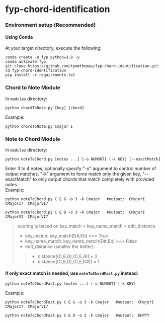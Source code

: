 # fyp-chord-identification

### Environment setup (Recommended)

#### Using Conda
At your target directory, execute the following:   
```
conda create -n fyp python=3.8 -y
conda activate fyp
git clone https://github.com/tpmmthomas/fyp-chord-identification.git
cd fyp-chord-identification
pip install -r requirements.txt
```

### Chord to Note Module
In `modules` directory:  
```
python chordToNote.py [key] [chord]
```  
Example:   
```
python chordToNote.py Cmajor I
```

### Note to Chord Module
In `modules` directory:  
```
python noteToChord.py [notes ...] [-o NUMOUT] [-k KEY] [--exactMatch]
```  
Enter 3 to 4 notes, optionally specify "-o" argument to control number of output matches, "-k" argument to force match only the given key, "--exactMatch" to only output chords that match completely with provided notes.  
Example:   
```
python noteToChord.py C E G -o 3 -k Cmajor   #output:  CMajorI  CMajorI7  CMajorVI7
```

```
python noteToChord.py C E D -o 3 -k Cmajor   #output:  CMajorI  CMajorVI  CMajorVI7
```

>scoring is based on key_match > key_name_match > edit_distance
> + key_match:    key_match(D#,Eb) === *True*
> + key_name_match: key_name_match(D#,Eb) === *False*
> + edit_distance (smaller the better): 
  > > + distance((C,E,G),(C,E,A))  = 2
  > > + distance((C,E,G),(C,E,G#))  = 1

#### If only exact match is needed, use `noteToChordFast.py` instead:  
```
python noteToChordFast.py [notes ...] [-o NUMOUT] [-k KEY]
```
Example:
```
python noteToChordFast.py C E G -o 3 -k Cmajor   #output:  CMajorI  CMajorI7  CMajorVI7
```

```
python noteToChordFast.py C E D -o 3 -k Cmajor   #output:  EMPTY
```
